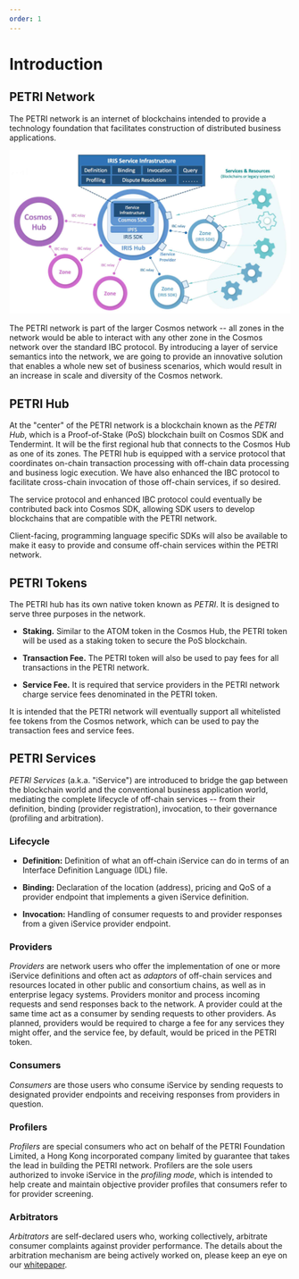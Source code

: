 ```yaml
---
order: 1
---
```


# Introduction

## PETRI Network

The PETRI network is an internet of blockchains intended to provide a technology foundation that facilitates construction of distributed business applications.

![Figure of PETRI Network](../pics/chap2-1.jpg)

The PETRI network is part of the larger Cosmos network -- all zones in the network would be able to interact with any other zone in the Cosmos network over the standard IBC protocol.  By introducing a layer of service semantics into the network, we are going to provide an innovative solution that enables a whole new set of business scenarios, which would result in an increase in scale and diversity of the Cosmos network.

## PETRI Hub

At the "center" of the PETRI network is a blockchain known as the *PETRI Hub*, which is a Proof-of-Stake (PoS) blockchain built on Cosmos SDK and Tendermint.  It will be the first regional hub that connects to the Cosmos Hub as one of its zones.  The PETRI hub is equipped with a service protocol that coordinates on-chain transaction processing with off-chain data processing and business logic execution.  We have also enhanced the IBC protocol to facilitate cross-chain invocation of those off-chain services, if so desired.

The service protocol and enhanced IBC protocol could eventually be contributed back into Cosmos SDK, allowing SDK users to develop blockchains that are compatible with the PETRI network.

Client-facing, programming language specific SDKs will also be available to make it easy to provide and consume off-chain services within the PETRI network.

## PETRI Tokens

The PETRI hub has its own native token known as *PETRI*.  It is designed to serve three purposes in the network.

* **Staking.**  Similar to the ATOM token in the Cosmos Hub, the PETRI token will be used as a staking token to secure the PoS blockchain.

* **Transaction Fee.**  The PETRI token will also be used to pay fees for all transactions in the PETRI network.

* **Service Fee.**  It is required that service providers in the PETRI network charge service fees denominated in the PETRI token.

It is intended that the PETRI network will eventually support all whitelisted fee tokens from the Cosmos network, which can be used to pay the transaction fees and service fees.

## PETRI Services

*PETRI Services* (a.k.a. "iService") are introduced to bridge the gap between the blockchain world and the conventional business application world, mediating the complete lifecycle of off-chain services -- from their definition, binding (provider registration), invocation, to their governance (profiling and arbitration).

### Lifecycle

* **Definition:** Definition of what an off-chain iService can do in terms of an Interface Definition Language (IDL) file.

* **Binding:** Declaration of the location (address), pricing and QoS of a provider endpoint that implements a given iService definition.

* **Invocation:** Handling of consumer requests to and provider responses from a given iService provider endpoint.

### Providers

*Providers* are network users who offer the implementation of one or more iService definitions and often act as *adaptors* of off-chain services and resources located in other public and consortium chains, as well as in enterprise legacy systems.  Providers monitor and process incoming requests and send responses back to the network.  A provider could at the same time act as a consumer by sending requests to other providers.  As planned, providers would be required to charge a fee for any services they might offer, and the service fee, by default, would be priced in the PETRI token.

### Consumers

*Consumers* are those users who consume iService by sending requests to designated provider endpoints and receiving responses from providers in question.

### Profilers

*Profilers* are special consumers who act on behalf of the PETRI Foundation Limited, a Hong Kong incorporated company limited by guarantee that takes the lead in building the PETRI network.  Profilers are the sole users authorized to invoke iService in the *profiling mode*, which is intended to help create and maintain objective provider profiles that consumers refer to for provider screening.

### Arbitrators

*Arbitrators* are self-declared users who, working collectively, arbitrate consumer complaints against provider performance.  The details about the arbitration mechanism are being actively worked on, please keep an eye on our [whitepaper](../resources/whitepaper.md).
